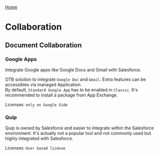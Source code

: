 [Home](../../README.md)
# Collaboration

## Document Collaboration
### Google Apps
Integrate Google apps like Google Docs and Gmail with Salesforce.

OTB solution to integrate `Google Doc` and `Gmail`. Extra features can be accessibles via managed Application.\
By default, `Standard Google App` has to be enabled in `Classic`. It's recommended to install a package from App Exchange.

Licenses: `only on Google Side`

### Quip
Quip is owned by Salesforce and easier to integrate within the Salesforce environment.
It's actually not a popular tool and not commonly used but highly integrated with Salesforce.

Licenses: `User based license`
